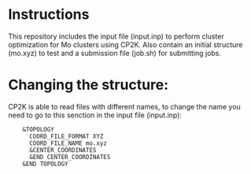 Instructions
===================

This repository includes the input file (input.inp) to perform cluster optimization for Mo clusters using CP2K. 
Also contain an initial structure (mo.xyz) to test and a submission file (job.sh) for submitting jobs.

Changing the structure:
=================================

CP2K is able to read files with different names, to change the name you need to go to this senction in the input file (input.inp):


```properties
    &TOPOLOGY
      COORD_FILE_FORMAT XYZ
      COORD_FILE_NAME mo.xyz
      &CENTER_COORDINATES
      &END CENTER_COORDINATES
    &END TOPOLOGY
``` 
